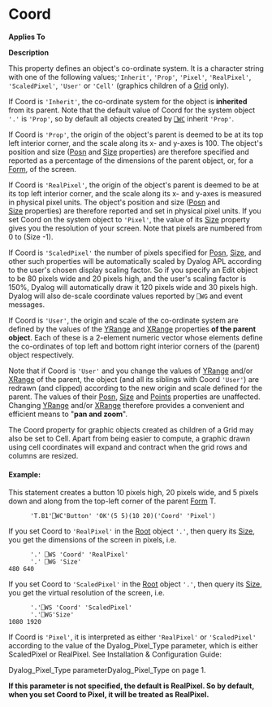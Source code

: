 




<h1 class="heading"><span class="name">Coord</span></h1>

**Applies To**


**Description**


This property defines an object's co-ordinate system. It is a character
string with one of the following values;`'Inherit'`,
`'Prop'`, `'Pixel'`,
`'RealPixel'`, `'ScaledPixel'`, `'User'` or `'Cell'` (graphics children of a [Grid](../a-z/grid.md) only).



If Coord is `'Inherit'`, the co-ordinate
system for the object is **inherited** from its parent. Note that the default
value of Coord for the system object `'.'` is `'Prop'`, so by default all objects
created by [`⎕WC`](../../Language/System%20Functions/wc.htm) inherit `'Prop'`.


If Coord is `'Prop'`, the origin of the
object's parent is deemed to be at its top left interior corner, and the scale
along its x- and y-axes is 100. The object's position and size ([Posn](../a-z/posn.md) and [Size](../a-z/size.md) properties) are therefore specified
and reported as a percentage of the dimensions of the parent object, or, for a [Form](../a-z/form.md),
of the screen.


If Coord is `'RealPixel'`, the origin of the
object's parent is deemed to be at its top left interior corner, and the scale
along its x- and y-axes is measured in physical pixel units. The object's position
and size ([Posn](../a-z/posn.md) and [Size](../a-z/size.md) properties) are therefore reported and set in physical pixel units. If you set
Coord on the system object to `'Pixel'`, the
value of its [Size](../a-z/size.md) property gives you the
resolution of your screen. Note that pixels are numbered from 0
to (Size -1).


If Coord is `'ScaledPixel'`  the number of pixels specified for [Posn](../a-z/posn.md), [Size](../a-z/size.md),  and other such properties will be automatically scaled by Dyalog APL according to the user's chosen display scaling factor. So if you specify an Edit object to be 80 pixels wide and 20 pixels high, and the user's scaling factor is 150%, Dyalog will automatically draw it 120 pixels wide and 30 pixels high. Dyalog will also de-scale coordinate values reported by `⎕WG` and  event messages.


If Coord is `'User'`, the origin and
scale of the co-ordinate system are defined by the values of the [YRange](../a-z/yrange.md) and [XRange](../a-z/xrange.md) properties **of the parent
object**. Each of these is a 2-element numeric vector whose elements define
the co-ordinates of top left and bottom right interior corners of the (parent)
object respectively.


Note that if Coord is `'User'` and you
change the values of [YRange](../a-z/yrange.md) and/or [XRange](../a-z/xrange.md) of the parent, the object (and all its siblings with Coord `'User'`)
are redrawn (and clipped) according to the new origin and scale defined for the
parent. The values of their [Posn](../a-z/posn.md), [Size](../a-z/size.md) and [Points](../a-z/points.md) properties are unaffected.
Changing [YRange](../a-z/range.md) and/or [XRange](../a-z/range.md) therefore provides a convenient and efficient means to "**pan and zoom**".


The Coord property for graphic objects created as  children of a Grid may
also be set to Cell. Apart from being easier to compute, a graphic drawn using
cell coordinates will expand and contract when the grid rows and columns are
resized.


#### Example:


This statement creates a button 10 pixels high, 20 pixels wide, and 5 pixels
down and along from the top-left corner of the parent [Form](../a-z/form.md) T.
```apl
      'T.B1'⎕WC'Button' 'OK'(5 5)(10 20)('Coord' 'Pixel')
```




If you set Coord to `'RealPixel'` in the [Root](../a-z/root.md) object `'.'`, then query its [Size](../a-z/size.md),
you get the dimensions of the screen in pixels, i.e.
```apl
      '.' ⎕WS 'Coord' 'RealPixel'
      '.' ⎕WG 'Size'
480 640
```




If you set Coord to `'ScaledPixel'` in the [Root](../a-z/root.md) object `'.'`, then query its [Size](../a-z/size.md),
you get the virtual resolution of the screen, i.e.
```apl
      '.'⎕WS 'Coord' 'ScaledPixel'
      '.'⎕WG'Size'
1080 1920

```



If Coord is `'Pixel'`, it is interpreted as either `'RealPixel'` or `'ScaledPixel'` according to the value of the Dyalog_Pixel_Type parameter, which is either ScaledPixel or RealPixel. See 
Installation & Configuration Guide: 

Dyalog_Pixel_Type parameterDyalog_Pixel_Type on page 1.


**If this parameter is not specified, the default is RealPixel. So by default, when you set Coord to Pixel, it will be treated as RealPixel.**


